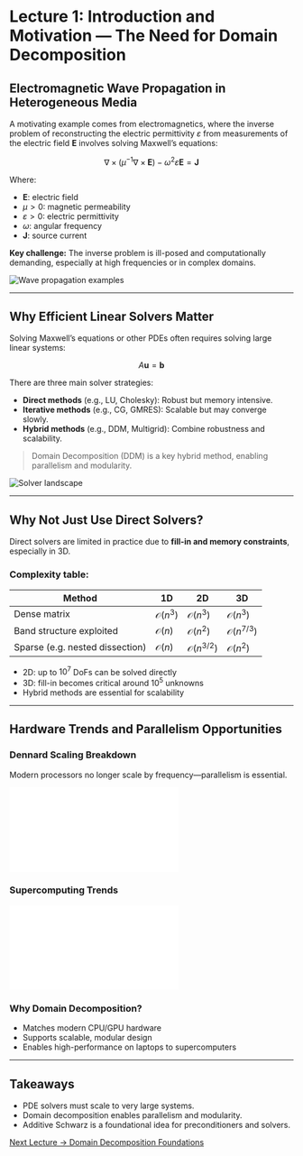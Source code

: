 # Lecture 1: Introduction and Motivation — The Need for Domain Decomposition

## Electromagnetic Wave Propagation in Heterogeneous Media

A motivating example comes from electromagnetics, where the inverse problem of reconstructing the electric permittivity $\varepsilon$ from measurements of the electric field $\mathbf{E}$ involves solving Maxwell’s equations:

$$
\nabla \times (\mu^{-1} \nabla \times \mathbf{E}) - \omega^2 \varepsilon \mathbf{E} = \mathbf{J}
$$

Where:
- $\mathbf{E}$: electric field
- $\mu > 0$: magnetic permeability
- $\varepsilon > 0$: electric permittivity
- $\omega$: angular frequency
- $\mathbf{J}$: source current

**Key challenge:** The inverse problem is ill-posed and computationally demanding, especially at high frequencies or in complex domains.

![Wave propagation examples](assets/figures/em_wave_examples.png)
<!-- Replace with images such as avc1imag_v2.png, coupesagittale_v2.png, resistor.png -->

---

## Why Efficient Linear Solvers Matter

Solving Maxwell’s equations or other PDEs often requires solving large linear systems:

$$
A \mathbf{u} = \mathbf{b}
$$

There are three main solver strategies:

- **Direct methods** (e.g., LU, Cholesky): Robust but memory intensive.
- **Iterative methods** (e.g., CG, GMRES): Scalable but may converge slowly.
- **Hybrid methods** (e.g., DDM, Multigrid): Combine robustness and scalability.

> Domain Decomposition (DDM) is a key hybrid method, enabling parallelism and modularity.

![Solver landscape](assets/figures/whydd.png)

---

## Why Not Just Use Direct Solvers?

Direct solvers are limited in practice due to **fill-in and memory constraints**, especially in 3D.

### Complexity table:

| Method                     | 1D           | 2D           | 3D           |
|---------------------------|--------------|--------------|--------------|
| Dense matrix              | $\mathcal{O}(n^3)$ | $\mathcal{O}(n^3)$ | $\mathcal{O}(n^3)$ |
| Band structure exploited  | $\mathcal{O}(n)$   | $\mathcal{O}(n^2)$ | $\mathcal{O}(n^{7/3})$ |
| Sparse (e.g. nested dissection) | $\mathcal{O}(n)$ | $\mathcal{O}(n^{3/2})$ | $\mathcal{O}(n^2)$ |

- 2D: up to $10^7$ DoFs can be solved directly
- 3D: fill-in becomes critical around $10^5$ unknowns
- Hybrid methods are essential for scalability

---

## Hardware Trends and Parallelism Opportunities

### Dennard Scaling Breakdown
Modern processors no longer scale by frequency—parallelism is essential.

![Dennard scaling](assets/figures/dennard_scaling.pdf)

### Supercomputing Trends

![Top500 Performance](assets/figures/top500-jun-2025-performance.pdf)

### Why Domain Decomposition?

- Matches modern CPU/GPU hardware
- Supports scalable, modular design
- Enables high-performance on laptops to supercomputers

---

## Takeaways

- PDE solvers must scale to very large systems.
- Domain decomposition enables parallelism and modularity.
- Additive Schwarz is a foundational idea for preconditioners and solvers.

[Next Lecture → Domain Decomposition Foundations](./domain-decomposition.md)
